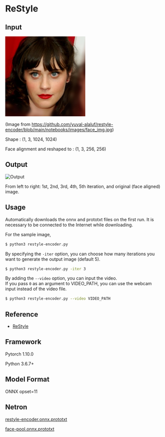 # ReStyle

## Input

[<img src="img/face_img.jpg" width=256px>](img/face_img.jpg)

(Image from https://github.com/yuval-alaluf/restyle-encoder/blob/main/notebooks/images/face_img.jpg)

Shape : (1, 3, 1024, 1024)

Face alignment and reshaped to : (1, 3, 256, 256)  

## Output

![Output](img/output.png)

From left to right: 1st, 2nd, 3rd, 4th, 5th iteration, and original (face aligned) image.

## Usage
Automatically downloads the onnx and prototxt files on the first run.
It is necessary to be connected to the Internet while downloading.

For the sample image,
```bash
$ python3 restyle-encoder.py
```

By specifying the `-iter` option, you can choose how many iterations you want to generate the output image (default 5).
```bash
$ python3 restyle-encoder.py -iter 3
```

By adding the `--video` option, you can input the video.   
If you pass `0` as an argument to VIDEO_PATH, you can use the webcam input instead of the video file.
```bash
$ python3 restyle-encoder.py --video VIDEO_PATH
```

## Reference

- [ReStyle](https://github.com/yuval-alaluf/restyle-encoder)

## Framework

Pytorch 1.10.0

Python 3.6.7+

## Model Format

ONNX opset=11

## Netron

[restyle-encoder.onnx.prototxt](https://lutzroeder.github.io/netron/?url=https://storage.googleapis.com/ailia-models/restyle-encoder/restyle-encoder.onnx.prototxt)

[face-pool.onnx.prototxt](https://lutzroeder.github.io/netron/?url=https://storage.googleapis.com/ailia-models/restyle-encoder/face-pool.onnx.prototxt)
